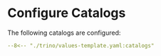 # Configure Catalogs

The following catalogs are configured:

```yaml title="trino/values-template.yaml - Catalogs Configuration"
--8<-- "./trino/values-template.yaml:catalogs"
```
